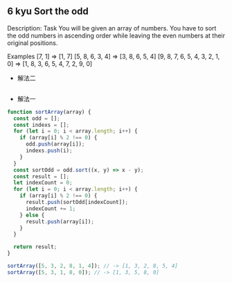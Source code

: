 ## 6 kyu Sort the odd

Description:
Task
You will be given an array of numbers. You have to sort the odd numbers in ascending order while leaving the even numbers at their original positions.

Examples
[7, 1] => [1, 7]
[5, 8, 6, 3, 4] => [3, 8, 6, 5, 4]
[9, 8, 7, 6, 5, 4, 3, 2, 1, 0] => [1, 8, 3, 6, 5, 4, 7, 2, 9, 0]

- 解法二

```js

```

- 解法一

```js
function sortArray(array) {
  const odd = [];
  const indexs = [];
  for (let i = 0; i < array.length; i++) {
    if (array[i] % 2 !== 0) {
      odd.push(array[i]);
      indexs.push(i);
    }
  }
  const sortOdd = odd.sort((x, y) => x - y);
  const result = [];
  let indexCount = 0;
  for (let i = 0; i < array.length; i++) {
    if (array[i] % 2 !== 0) {
      result.push(sortOdd[indexCount]);
      indexCount += 1;
    } else {
      result.push(array[i]);
    }
  }

  return result;
}

sortArray([5, 3, 2, 8, 1, 4]); // -> [1, 3, 2, 8, 5, 4]
sortArray([5, 3, 1, 8, 0]); // -> [1, 3, 5, 8, 0]
```
